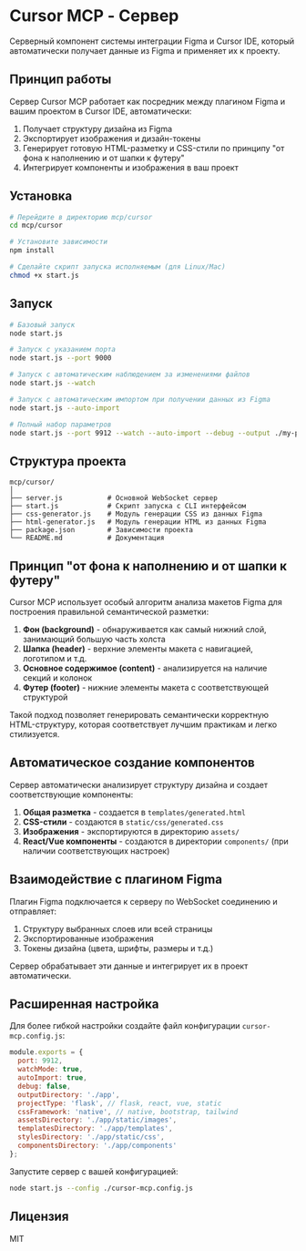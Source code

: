 # Cursor MCP - Сервер

Серверный компонент системы интеграции Figma и Cursor IDE, который автоматически получает данные из Figma и применяет их к проекту.

## Принцип работы

Сервер Cursor MCP работает как посредник между плагином Figma и вашим проектом в Cursor IDE, автоматически:

1. Получает структуру дизайна из Figma
2. Экспортирует изображения и дизайн-токены
3. Генерирует готовую HTML-разметку и CSS-стили по принципу "от фона к наполнению и от шапки к футеру"
4. Интегрирует компоненты и изображения в ваш проект

## Установка

```bash
# Перейдите в директорию mcp/cursor
cd mcp/cursor

# Установите зависимости
npm install

# Сделайте скрипт запуска исполняемым (для Linux/Mac)
chmod +x start.js
```

## Запуск

```bash
# Базовый запуск
node start.js

# Запуск с указанием порта
node start.js --port 9000

# Запуск с автоматическим наблюдением за изменениями файлов
node start.js --watch

# Запуск с автоматическим импортом при получении данных из Figma
node start.js --auto-import

# Полный набор параметров
node start.js --port 9912 --watch --auto-import --debug --output ./my-project
```

## Структура проекта

```
mcp/cursor/
│
├── server.js           # Основной WebSocket сервер
├── start.js            # Скрипт запуска с CLI интерфейсом
├── css-generator.js    # Модуль генерации CSS из данных Figma
├── html-generator.js   # Модуль генерации HTML из данных Figma
├── package.json        # Зависимости проекта
└── README.md           # Документация
```

## Принцип "от фона к наполнению и от шапки к футеру"

Cursor MCP использует особый алгоритм анализа макетов Figma для построения правильной семантической разметки:

1. **Фон (background)** - обнаруживается как самый нижний слой, занимающий большую часть холста
2. **Шапка (header)** - верхние элементы макета с навигацией, логотипом и т.д.
3. **Основное содержимое (content)** - анализируется на наличие секций и колонок
4. **Футер (footer)** - нижние элементы макета с соответствующей структурой

Такой подход позволяет генерировать семантически корректную HTML-структуру, которая соответствует лучшим практикам и легко стилизуется.

## Автоматическое создание компонентов

Сервер автоматически анализирует структуру дизайна и создает соответствующие компоненты:

1. **Общая разметка** - создается в `templates/generated.html`
2. **CSS-стили** - создаются в `static/css/generated.css`
3. **Изображения** - экспортируются в директорию `assets/`
4. **React/Vue компоненты** - создаются в директории `components/` (при наличии соответствующих настроек)

## Взаимодействие с плагином Figma

Плагин Figma подключается к серверу по WebSocket соединению и отправляет:

1. Структуру выбранных слоев или всей страницы
2. Экспортированные изображения
3. Токены дизайна (цвета, шрифты, размеры и т.д.)

Сервер обрабатывает эти данные и интегрирует их в проект автоматически.

## Расширенная настройка

Для более гибкой настройки создайте файл конфигурации `cursor-mcp.config.js`:

```javascript
module.exports = {
  port: 9912,
  watchMode: true,
  autoImport: true,
  debug: false,
  outputDirectory: './app',
  projectType: 'flask', // flask, react, vue, static
  cssFramework: 'native', // native, bootstrap, tailwind
  assetsDirectory: './app/static/images',
  templatesDirectory: './app/templates',
  stylesDirectory: './app/static/css',
  componentsDirectory: './app/components'
};
```

Запустите сервер с вашей конфигурацией:

```bash
node start.js --config ./cursor-mcp.config.js
```

## Лицензия

MIT 